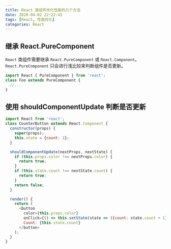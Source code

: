```yaml
---
title: React 类组件优化性能的几个方法
date: 2020-04-02 22:22:43
tags: [React, 性能优化]
categories: React
---
```


## 继承 React.PureComponent

`React` 类组件需要继承 `React.PureComponent` 或 `React.Component`。`React.PureComponent` 只会进行浅比较来判断组件是否更新。
```JavaScript
import React { PureComponent } from 'react';
class Foo extends PureComponent {
  //...
}
```

## 使用 shouldComponentUpdate 判断是否更新
```JavaScript
import React from 'react';
class CounterButton extends React.Component {
  constructor(props) {
    super(props);
    this.state = {count: 1};
  }

  shouldComponentUpdate(nextProps, nextState) {
    if (this.props.color !== nextProps.color) {
      return true;
    }
    if (this.state.count !== nextState.count) {
      return true;
    }
    return false;
  }

  render() {
    return (
      <button
        color={this.props.color}
        onClick={() => this.setState(state => ({count: state.count + 1}))}>
        Count: {this.state.count}
      </button>
    );
  }
}
```